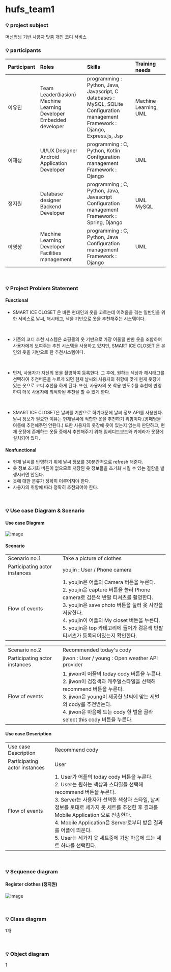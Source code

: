 # hufs_team1

### :bulb: project subject
머신러닝 기반 사용자 맞춤 개인 코디 서비스
<br>

### :bulb: participants
|Participant|Roles|Skills|Training needs|
|:---|:---|:---|:---|
|이유진|Team Leader(liasion) <br> Machine Learning Developer <br> Embedded developer|programming : Python, Java, Javascript, C <br> databases : MySQL, SQLite <br> Configuration management <br> Framework : Django, Express.js, Jsp|Machine Learning, UML|
|이재성|UI/UX Designer <br> Android Application Developer|programming : C, Python, Kotlin <br> Configuration management <br> Framework : Django|UML|
|정지원|Database designer <br> Backend Developer|programming ; C, Python, Java, Javascript <br> Configuration management <br> Framework : Spring, Django|UML <br> MySQL|
|이영상|Machine Learning Developer <br> Facilities management|programming : C, Python, Java <br> Configuration management <br> Framework : Django|UML|

<br>

### :bulb: Project Problem Statement
#### Functional
* SMART ICE CLOSET 은 바쁜 현대인과 옷을 고르는데 어려움을 겪는 일반인을 위한 서비스로 날씨, 해시태그, 색을 기반으로 옷을 추천해주는 시스템이다. 

<br>

* 기존의 코디 추천 시스템은 쇼핑몰의 옷 기반으로 가장 어울릴 만한 옷을 조합하여 사용자에게 보여주는 추천 시스템을 사용하고 있지만, SMART ICE CLOSET 은 본인의 옷을 기반으로 한 추천시스템이다. 

<br>

* 먼저, 사용자가 자신의 옷을 촬영하여 등록한다. 그 후에, 원하는 색상과 해시태그를 선택하여 추천버튼을 누르게 되면 현재 날씨와 사용자의 취향에 맞게 현재 옷장에 있는 옷으로 코디 추천을 하게 된다. 또한, 사용자의 옷 착용 빈도수를 추천에 반영하여 더욱 사용자에 최적화된 추천을 할 수 있게 한다. 

<br>

* SMART ICE CLOSET은 날씨를 기반으로 하기때문에 날씨 정보 API를 사용한다. 날씨 정보가 필요한 이유는 현재날씨에 적합한 옷을 추천하기 위함이다.(롱패딩을 여름에 추천해주면 안된다.) 
또한 사용자의 옷장에 옷이 있는지 없는지 판단하고, 현재 옷장에 존재하는 옷들 중에서 추천해주기 위해 임베디드보드와 카메라가 옷장에 설치되어 있다.

#### Nonfunctional
* 현재 날씨를 반영하기 위에 날씨 정보를 30분간격으로 refresh 해준다.
* 옷 정보 초기화 버튼이 없으므로 저장된 옷 정보들을 초기화 시킬 수 있는 결함을 발생시키면 안된다.
* 옷에 대한 분류가 정확히 이루어져야 한다.
* 사용자의 취향에 따라 정확히 추천되어야 한다.

<br>

### :bulb: Use case Diagram & Scenario
#### Use case Diagram
![image](https://user-images.githubusercontent.com/53362054/95646672-f4848680-0b05-11eb-8b21-3b008c0da427.png)

#### Scenario
|||
|:---|:---|
|Scenario no.1|Take a picture of clothes|
|Participating actor instances|youjin : User / Phone camera|
|Flow of events|1. youjin은 어플의 Camera 버튼을 누른다. <br> 2. youjin은 capture 버튼을 눌러 Phone camera로 검은색 반팔 티셔츠를 촬영한다. <br> 3. youjin은 save photo 버튼을 눌러 옷 사진을 저장한다. <br> 4. youjin이 어플의 My closet 버튼을 누른다. <br> 5. youjin은 top 카테고리에 들어가 검은색 반팔 티셔츠가 등록되어있는지 확인한다.|

|||
|:---|:---|
|Scenario no.2|Recommended today's cody|
|Participating actor instances|jiwon : User / young : Open weather API provider|
|Flow of events|1. jiwon이 어플의 today cody 버튼을 누른다. <br> 2. jiwon이 검정색과 캐주얼스타일을 선택해 recommend 버튼을 누른다. <br> 3. jiwon은 young이 제공한 날씨에 맞는 세벌의 cody를 추천받는다. <br> 4. jiwon은 마음에 드는 cody 한 벌을 골라 select this cody 버튼을 누른다.|

#### Use case Description
|||
|:---|:---|
|Use case Description|Recommend cody|
|Participating actor instances|User|
|Flow of events|1. User가 어플의 today cody 버튼을 누른다. <br> 2. User는 원하는 색상과 스타일을 선택해 recommend 버튼을 누른다. <br> 3. Server는 사용자가 선택한 색상과 스타일, 날씨 정보를 토대로 세가지 옷 세트를 추천한 후 결과를 Mobile Application 으로 전송한다. <br> 4. Mobile Application은 Server로부터 받은 결과를 어플에 띄운다. <br> 5. User는 세가지 옷 세트중에 가장 마음에 드는 세트 하나를 선택한다.|

<br>

### :bulb: Sequence diagram
#### Register clothes (정지원)
![image](https://user-images.githubusercontent.com/53362054/95746414-b50a9580-0cd1-11eb-9260-84c6b481b470.png)

<br>

### :bulb: Class diagram
1개

<br>

### :bulb: Object diagram
1
